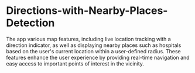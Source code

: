 # Directions-with-Nearby-Places-Detection

The app various map features, including live location tracking with a direction indicator, as well as displaying nearby places such as hospitals based on the user's current location within a user-defined radius. These features enhance the user experience by providing real-time navigation and easy access to important points of interest in the vicinity.
